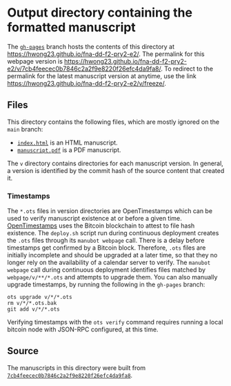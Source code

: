 # Output directory containing the formatted manuscript

The [`gh-pages`](https://github.com/hwong23/fna-dd-f2-pry2-e2/tree/gh-pages) branch hosts the contents of this directory at <https://hwong23.github.io/fna-dd-f2-pry2-e2/>.
The permalink for this webpage version is <https://hwong23.github.io/fna-dd-f2-pry2-e2/v/7cb4feecec0b7846c2a2f9e8220f26efc4da9fa8/>.
To redirect to the permalink for the latest manuscript version at anytime, use the link <https://hwong23.github.io/fna-dd-f2-pry2-e2/v/freeze/>.

## Files

This directory contains the following files, which are mostly ignored on the `main` branch:

+ [`index.html`](index.html) is an HTML manuscript.
+ [`manuscript.pdf`](manuscript.pdf) is a PDF manuscript.

The `v` directory contains directories for each manuscript version.
In general, a version is identified by the commit hash of the source content that created it.

### Timestamps

The `*.ots` files in version directories are OpenTimestamps which can be used to verify manuscript existence at or before a given time.
[OpenTimestamps](https://opentimestamps.org/) uses the Bitcoin blockchain to attest to file hash existence.
The `deploy.sh` script run during continuous deployment creates the `.ots` files through its `manubot webpage` call.
There is a delay before timestamps get confirmed by a Bitcoin block.
Therefore, `.ots` files are initially incomplete and should be upgraded at a later time, so that they no longer rely on the availability of a calendar server to verify.
The `manubot webpage` call during continuous deployment identifies files matched by `webpage/v/**/*.ots` and attempts to upgrade them.
You can also manually upgrade timestamps, by running the following in the `gh-pages` branch:

```shell
ots upgrade v/*/*.ots
rm v/*/*.ots.bak
git add v/*/*.ots
```

Verifying timestamps with the `ots verify` command requires running a local bitcoin node with JSON-RPC configured, at this time.

## Source

The manuscripts in this directory were built from
[`7cb4feecec0b7846c2a2f9e8220f26efc4da9fa8`](https://github.com/hwong23/fna-dd-f2-pry2-e2/commit/7cb4feecec0b7846c2a2f9e8220f26efc4da9fa8).
